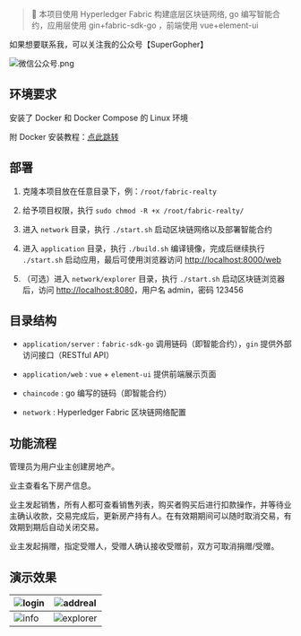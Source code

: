 > 🚀 本项目使用 Hyperledger Fabric 构建底层区块链网络, go 编写智能合约，应用层使用 gin+fabric-sdk-go ，前端使用 vue+element-ui

如果想要联系我，可以关注我的公众号【SuperGopher】

![微信公众号.png](https://gitee.com/togettoyou/picture/raw/master/2022-2-9/1644374999459-weixin.jpg)

## 环境要求

安装了 Docker 和 Docker Compose 的 Linux 环境

附 Docker 安装教程：[点此跳转](Install.md)

## 部署

1. 克隆本项目放在任意目录下，例：`/root/fabric-realty`


2. 给予项目权限，执行 `sudo chmod -R +x /root/fabric-realty/`


3. 进入 `network` 目录，执行 `./start.sh` 启动区块链网络以及部署智能合约


4. 进入 `application` 目录，执行 `./build.sh` 编译镜像，完成后继续执行 `./start.sh`
   启动应用，最后可使用浏览器访问 [http://localhost:8000/web](http://localhost:8000/web)


5. （可选）进入 `network/explorer` 目录，执行 `./start.sh` 启动区块链浏览器后，访问 [http://localhost:8080](http://localhost:8080)，用户名 admin，密码
   123456

## 目录结构

- `application/server` : `fabric-sdk-go` 调用链码（即智能合约），`gin` 提供外部访问接口（RESTful API）


- `application/web` : `vue` + `element-ui` 提供前端展示页面


- `chaincode` : go 编写的链码（即智能合约）


- `network` : Hyperledger Fabric 区块链网络配置

## 功能流程

管理员为用户业主创建房地产。

业主查看名下房产信息。

业主发起销售，所有人都可查看销售列表，购买者购买后进行扣款操作，并等待业主确认收款，交易完成后，更新房产持有人。在有效期期间可以随时取消交易，有效期到期后自动关闭交易。

业主发起捐赠，指定受赠人，受赠人确认接收受赠前，双方可取消捐赠/受赠。

## 演示效果

| ![login](https://user-images.githubusercontent.com/55381228/159389012-4d3d8617-2bd8-4d9c-bacf-452f97cc9bbc.png) | ![addreal](https://user-images.githubusercontent.com/55381228/159389026-9ca119bd-fd5f-4b89-b003-a09907ce0cdf.png) |
| ------------------------------------------------------------ | ------------------------------------------------------------ |
| ![info](https://user-images.githubusercontent.com/55381228/159389035-b84f2de1-18f9-48a7-93f5-db9dd20a5a4c.png) | ![explorer](https://user-images.githubusercontent.com/55381228/159389002-0dbe329a-09aa-4aaf-aba8-4a98e4fdcc39.png) |
